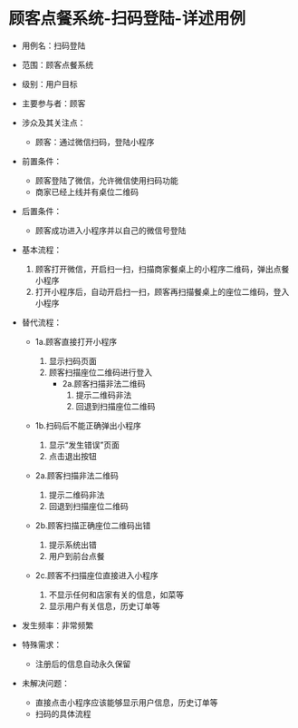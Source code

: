 # 顾客点餐系统-扫码登陆-详述用例

- 用例名：扫码登陆
- 范围：顾客点餐系统
- 级别：用户目标
- 主要参与者：顾客
- 涉众及其关注点：
    - 顾客：通过微信扫码，登陆小程序
- 前置条件：
    - 顾客登陆了微信，允许微信使用扫码功能
    - 商家已经上线并有桌位二维码
- 后置条件：
    - 顾客成功进入小程序并以自己的微信号登陆
- 基本流程：

    1. 顾客打开微信，开启扫一扫，扫描商家餐桌上的小程序二维码，弹出点餐小程序
    2. 打开小程序后，自动开启扫一扫，顾客再扫描餐桌上的座位二维码，登入小程序

- 替代流程：
    - 1a.顾客直接打开小程序
        1. 显示扫码页面
        2. 顾客扫描座位二维码进行登入
            - 2a.顾客扫描非法二维码
                1. 提示二维码非法
                2. 回退到扫描座位二维码
                
    - 1b.扫码后不能正确弹出小程序
        1. 显示“发生错误”页面
        2. 点击退出按钮
        
    - 2a.顾客扫描非法二维码
        1. 提示二维码非法
        2. 回退到扫描座位二维码
    
    - 2b.顾客扫描正确座位二维码出错
        1. 提示系统出错
        2. 用户到前台点餐

    - 2c.顾客不扫描座位直接进入小程序
        1. 不显示任何和店家有关的信息，如菜等
        2. 显示用户有关信息，历史订单等

- 发生频率：非常频繁
- 特殊需求：
    - 注册后的信息自动永久保留
- 未解决问题：
    - 直接点击小程序应该能够显示用户信息，历史订单等
    - 扫码的具体流程